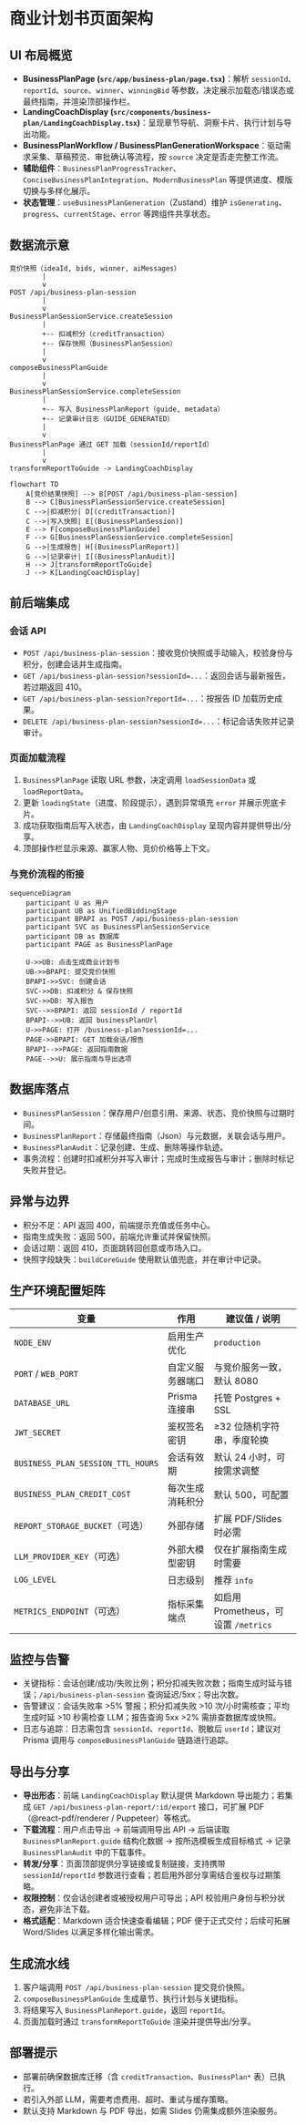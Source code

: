 ﻿# 商业计划书页面架构

## UI 布局概览
- **BusinessPlanPage (`src/app/business-plan/page.tsx`)**：解析 `sessionId`、`reportId`、`source`、`winner`、`winningBid` 等参数，决定展示加载态/错误态或最终指南，并渲染顶部操作栏。
- **LandingCoachDisplay (`src/components/business-plan/LandingCoachDisplay.tsx`)**：呈现章节导航、洞察卡片、执行计划与导出功能。
- **BusinessPlanWorkflow / BusinessPlanGenerationWorkspace**：驱动需求采集、草稿预览、审批确认等流程，按 `source` 决定是否走完整工作流。
- **辅助组件**：`BusinessPlanProgressTracker`、`ConciseBusinessPlanIntegration`、`ModernBusinessPlan` 等提供进度、模版切换与多样化展示。
- **状态管理**：`useBusinessPlanGeneration`（Zustand）维护 `isGenerating`、`progress`、`currentStage`、`error` 等跨组件共享状态。

## 数据流示意
```
竞价快照（ideaId, bids, winner, aiMessages）
        |
        v
POST /api/business-plan-session
        |
        v
BusinessPlanSessionService.createSession
        |
        +-- 扣减积分（creditTransaction）
        +-- 保存快照（BusinessPlanSession）
        |
        v
composeBusinessPlanGuide
        |
        v
BusinessPlanSessionService.completeSession
        |
        +-- 写入 BusinessPlanReport（guide, metadata）
        +-- 记录审计日志（GUIDE_GENERATED）
        |
        v
BusinessPlanPage 通过 GET 加载（sessionId/reportId）
        |
        v
transformReportToGuide -> LandingCoachDisplay
```

```mermaid
flowchart TD
    A[竞价结果快照] --> B[POST /api/business-plan-session]
    B --> C[BusinessPlanSessionService.createSession]
    C -->|扣减积分| D[(creditTransaction)]
    C -->|写入快照| E[(BusinessPlanSession)]
    E --> F[composeBusinessPlanGuide]
    F --> G[BusinessPlanSessionService.completeSession]
    G -->|生成报告| H[(BusinessPlanReport)]
    G -->|记录审计| I[(BusinessPlanAudit)]
    H --> J[transformReportToGuide]
    J --> K[LandingCoachDisplay]
```

## 前后端集成

### 会话 API
- `POST /api/business-plan-session`：接收竞价快照或手动输入，校验身份与积分，创建会话并生成指南。
- `GET /api/business-plan-session?sessionId=...`：返回会话与最新报告，若过期返回 410。
- `GET /api/business-plan-session?reportId=...`：按报告 ID 加载历史成果。
- `DELETE /api/business-plan-session?sessionId=...`：标记会话失败并记录审计。

### 页面加载流程
1. `BusinessPlanPage` 读取 URL 参数，决定调用 `loadSessionData` 或 `loadReportData`。
2. 更新 `loadingState`（进度、阶段提示），遇到异常填充 `error` 并展示兜底卡片。
3. 成功获取指南后写入状态，由 `LandingCoachDisplay` 呈现内容并提供导出/分享。
4. 顶部操作栏显示来源、赢家人物、竞价价格等上下文。

### 与竞价流程的衔接
```mermaid
sequenceDiagram
    participant U as 用户
    participant UB as UnifiedBiddingStage
    participant BPAPI as POST /api/business-plan-session
    participant SVC as BusinessPlanSessionService
    participant DB as 数据库
    participant PAGE as BusinessPlanPage

    U->>UB: 点击生成商业计划书
    UB->>BPAPI: 提交竞价快照
    BPAPI->>SVC: 创建会话
    SVC->>DB: 扣减积分 & 保存快照
    SVC->>DB: 写入报告
    SVC-->>BPAPI: 返回 sessionId / reportId
    BPAPI-->>UB: 返回 businessPlanUrl
    U->>PAGE: 打开 /business-plan?sessionId=...
    PAGE->>BPAPI: GET 加载会话/报告
    BPAPI-->>PAGE: 返回指南数据
    PAGE-->>U: 展示指南与导出选项
```

## 数据库落点
- `BusinessPlanSession`：保存用户/创意引用、来源、状态、竞价快照与过期时间。
- `BusinessPlanReport`：存储最终指南（Json）与元数据，关联会话与用户。
- `BusinessPlanAudit`：记录创建、生成、删除等操作轨迹。
- 事务流程：创建时扣减积分并写入审计；完成时生成报告与审计；删除时标记失败并登记。

## 异常与边界
- 积分不足：API 返回 400，前端提示充值或任务中心。
- 指南生成失败：返回 500，前端允许重试并保留快照。
- 会话过期：返回 410，页面跳转回创意或市场入口。
- 快照字段缺失：`buildCoreGuide` 使用默认值兜底，并在审计中记录。

## 生产环境配置矩阵
| 变量 | 作用 | 建议值 / 说明 |
|------|------|----------------|
| `NODE_ENV` | 启用生产优化 | `production` |
| `PORT` / `WEB_PORT` | 自定义服务器端口 | 与竞价服务一致，默认 8080 |
| `DATABASE_URL` | Prisma 连接串 | 托管 Postgres + SSL |
| `JWT_SECRET` | 鉴权签名密钥 | ≥32 位随机字符串，季度轮换 |
| `BUSINESS_PLAN_SESSION_TTL_HOURS` | 会话有效期 | 默认 24 小时，可按需求调整 |
| `BUSINESS_PLAN_CREDIT_COST` | 每次生成消耗积分 | 默认 500，可配置 |
| `REPORT_STORAGE_BUCKET`（可选） | 外部存储 | 扩展 PDF/Slides 时必需 |
| `LLM_PROVIDER_KEY`（可选） | 外部大模型密钥 | 仅在扩展指南生成时需要 |
| `LOG_LEVEL` | 日志级别 | 推荐 `info` |
| `METRICS_ENDPOINT`（可选） | 指标采集端点 | 如启用 Prometheus，可设置 `/metrics` |

## 监控与告警
- 关键指标：会话创建/成功/失败比例；积分扣减失败次数；指南生成时延与错误；`/api/business-plan-session` 查询延迟/5xx；导出次数。
- 告警建议：会话失败率 >5% 警报；积分扣减失败 >10 次/小时需核查；平均生成时延 >10 秒需检查 LLM；报告查询 5xx >2% 需排查数据库或快照。
- 日志与追踪：日志需包含 `sessionId`、`reportId`、脱敏后 `userId`；建议对 Prisma 调用与 `composeBusinessPlanGuide` 链路进行追踪。

## 导出与分享
- **导出形态**：前端 `LandingCoachDisplay` 默认提供 Markdown 导出能力；若集成 `GET /api/business-plan-report/:id/export` 接口，可扩展 PDF（@react-pdf/renderer / Puppeteer）等格式。
- **下载流程**：用户点击导出 → 前端调用导出 API → 后端读取 `BusinessPlanReport.guide` 结构化数据 → 按所选模板生成目标格式 → 记录 `BusinessPlanAudit` 中的下载事件。
- **转发/分享**：页面顶部提供分享链接或复制链接，支持携带 `sessionId`/`reportId` 参数进行查看；若启用外部分享需结合鉴权与过期策略。
- **权限控制**：仅会话创建者或被授权用户可导出；API 校验用户身份与积分状态，避免非法下载。
- **格式适配**：Markdown 适合快速查看编辑；PDF 便于正式交付；后续可拓展 Word/Slides 以满足多样化输出需求。
## 生成流水线
1. 客户端调用 `POST /api/business-plan-session` 提交竞价快照。
2. `composeBusinessPlanGuide` 生成章节、执行计划与关键指标。
3. 将结果写入 `BusinessPlanReport.guide`，返回 `reportId`。
4. 页面加载时通过 `transformReportToGuide` 渲染并提供导出/分享。

## 部署提示
- 部署前确保数据库迁移（含 `creditTransaction`、`BusinessPlan*` 表）已执行。
- 若引入外部 LLM，需要考虑费用、超时、重试与缓存策略。
- 默认支持 Markdown 与 PDF 导出，如需 Slides 仍需集成额外渲染服务。

